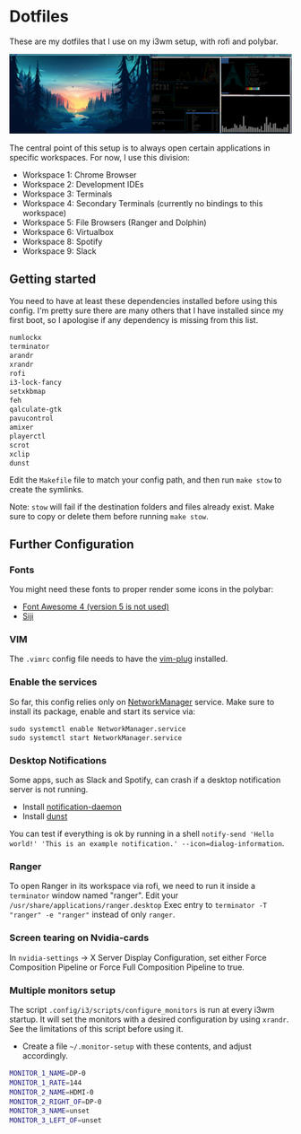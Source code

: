 # Dotfiles

These are my dotfiles that I use on my i3wm setup, with rofi and polybar.

![Desktop Picture](imgs/rmc-desktop.png "Desktop Picture")

The central point of this setup is to always open certain applications in specific workspaces. For now, I use this division:

- Workspace 1: Chrome Browser
- Workspace 2: Development IDEs
- Workspace 3: Terminals
- Workspace 4: Secondary Terminals (currently no bindings to this workspace)
- Workspace 5: File Browsers (Ranger and Dolphin)
- Workspace 6: Virtualbox
- Workspace 8: Spotify
- Workspace 9: Slack

## Getting started

You need to have at least these dependencies installed before using this config. I'm pretty sure there are many others that I have installed since my first boot, so I apologise if any dependency is missing from this list.

```
numlockx
terminator
arandr
xrandr
rofi
i3-lock-fancy
setxkbmap
feh
qalculate-gtk
pavucontrol
amixer
playerctl
scrot
xclip
dunst
```

Edit the `Makefile` file to match your config path, and then run `make stow` to create the symlinks.

Note: `stow` will fail if the destination folders and files already exist. Make sure to copy or delete them before running `make stow`.

## Further Configuration

### Fonts

You might need these fonts to proper render some icons in the polybar:

- [Font Awesome 4 (version 5 is not used)](https://aur.archlinux.org/packages/ttf-font-awesome-4/)
- [Siji](https://aur.archlinux.org/packages/siji-git)

### VIM
The `.vimrc` config file needs to have the [vim-plug](https://github.com/junegunn/vim-plug) installed.

### Enable the services
So far, this config relies only on [NetworkManager](https://wiki.archlinux.org/index.php?title=NetworkManager) service. Make sure to install its package, enable and start its service via:

```
sudo systemctl enable NetworkManager.service
sudo systemctl start NetworkManager.service
```

### Desktop Notifications
Some apps, such as Slack and Spotify, can crash if a desktop notification server is not running.
- Install [notification-daemon](https://www.archlinux.org/packages/?name=notification-daemon)
- Install [dunst](https://www.archlinux.org/packages/?name=dunst)

You can test if everything is ok by running in a shell `notify-send 'Hello world!' 'This is an example notification.' --icon=dialog-information`.

### Ranger
To open Ranger in its workspace via rofi, we need to run it inside a `terminator` window named "ranger". Edit your `/usr/share/applications/ranger.desktop` Exec entry to `terminator -T "ranger" -e "ranger"` instead of only `ranger`.

### Screen tearing on Nvidia-cards
In `nvidia-settings` -> X Server Display Configuration, set either Force Composition Pipeline or Force Full Composition Pipeline to true.

### Multiple monitors setup
The script `.config/i3/scripts/configure_monitors` is run at every i3wm startup. It will set the monitors with a desired configuration by using `xrandr`. See the limitations of this script before using it.
- Create a file `~/.monitor-setup` with these contents, and adjust accordingly.

```bash
MONITOR_1_NAME=DP-0
MONITOR_1_RATE=144
MONITOR_2_NAME=HDMI-0
MONITOR_2_RIGHT_OF=DP-0
MONITOR_3_NAME=unset
MONITOR_3_LEFT_OF=unset
``` 
